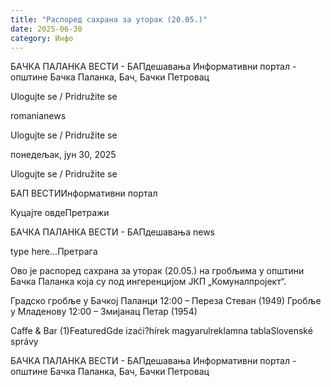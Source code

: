 ```yaml
---
title: "Распоред сахрана за уторак (20.05.)"
date: 2025-06-30
category: Инфо
---
```


БАЧКА ПАЛАНКА ВЕСТИ - БАПдешавања Информативни портал - општине Бачка Паланка, Бач, Бачки Петровац

Ulogujte se / Pridružite se

romanianews

Ulogujte se / Pridružite se

понедељак, јун 30, 2025

Ulogujte se / Pridružite se

БАП ВЕСТИИнформативни портал

Куцајте овдеПретражи

БАЧКА ПАЛАНКА ВЕСТИ - БАПдешавања news

type here...Претрага

Ово је распоред сахрана за уторак (20.05.) на гробљима у општини Бачка Паланка која су под ингеренцијом ЈКП „Комуналпројект“.

Градско гробље у Бачкој Паланци
12:00 – Переза Стеван (1949)
Гробље у Младенову
12:00 – Змијанац Петар (1954)

Caffe & Bar (1)FeaturedGde izaći?hírek magyarulreklamna tablaSlovenské správy

БАЧКА ПАЛАНКА ВЕСТИ - БАПдешавања Информативни портал - општине Бачка Паланка, Бач, Бачки Петровац
